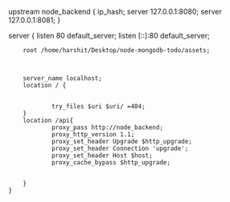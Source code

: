 upstream node_backend {
    ip_hash;
    server 127.0.0.1:8080;
    server 127.0.0.1:8081;
}

server {
        listen 80 default_server;
        listen [::]:80 default_server;
        
        root /home/harshit/Desktop/node-mongodb-todo/assets;

        

        server_name localhost;
        location / {
                

                try_files $uri $uri/ =404;
        }
        location /api{
                proxy_pass http://node_backend;
                proxy_http_version 1.1;
                proxy_set_header Upgrade $http_upgrade;
                proxy_set_header Connection 'upgrade';
                proxy_set_header Host $host;
                proxy_cache_bypass $http_upgrade;
        

        }
    }
